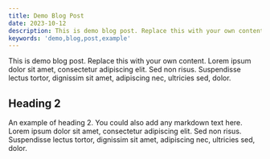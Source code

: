 ```yaml
---
title: Demo Blog Post
date: 2023-10-12
description: This is demo blog post. Replace this with your own content.
keywords: 'demo,blog,post,example'
---
```


This is demo blog post. Replace this with your own content. Lorem ipsum dolor sit amet, consectetur adipiscing elit. Sed non risus. Suspendisse lectus tortor, dignissim sit amet, adipiscing nec, ultricies sed, dolor.

## Heading 2

An example of heading 2. You could also add any markdown text here. Lorem ipsum dolor sit amet, consectetur adipiscing elit. Sed non risus. Suspendisse lectus tortor, dignissim sit amet, adipiscing nec, ultricies sed, dolor.
